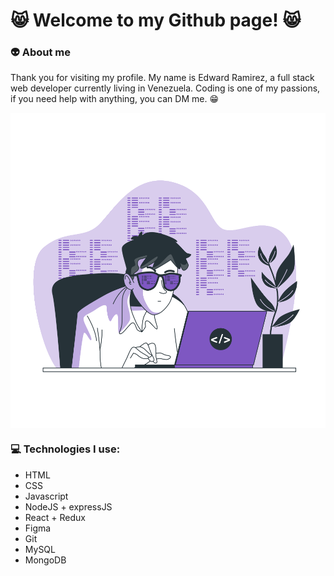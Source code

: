 # :smile_cat: Welcome to my Github page! :smile_cat:  

### :alien: About me
Thank you for visiting my profile. My name is Edward Ramirez, a full stack web developer currently living in Venezuela. Coding is one of my passions, if you need help with anything, you can DM me. :grin:  

<img src="https://github.com/eddarv/eddarv/blob/main/coding-animate.svg" style="display: block; margin-left: auto; margin-right: auto;"/>

### :computer: Technologies I use:
* HTML
* CSS
* Javascript
* NodeJS + expressJS
* React + Redux
* Figma
* Git
* MySQL
* MongoDB
